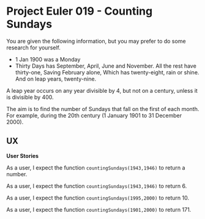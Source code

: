 # Project Euler 019 - Counting Sundays

You are given the following information, but you may prefer to do some research for yourself.

- 1 Jan 1900 was a Monday
- Thirty Days has September,
  April, June and November.
  All the rest have thirty-one,
  Saving February alone,
  Which has twenty-eight, rain or shine.
  And on leap years, twenty-nine.

A leap year occurs on any year divisible by 4, but not on a century, unless it is divisible by 400.

The aim is to find the number of Sundays that fall on the first of each month.  For example, during the 20th century (1 January 1901 to 31 December 2000).

## UX

**User Stories**

As a user, I expect the function `countingSundays(1943,1946)` to return a number.

As a user, I expect the function `countingSundays(1943,1946)` to return 6.

As a user, I expect the function `countingSundays(1995,2000)` to return 10.

As a user, I expect the function `countingSundays(1901,2000)` to return 171.


  